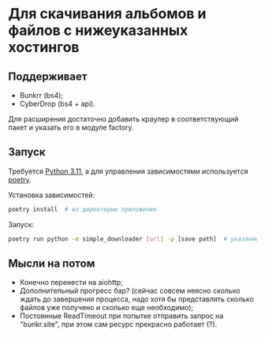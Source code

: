 # Для скачивания альбомов и файлов с нижеуказанных хостингов

## Поддерживает

- Bunkrr (bs4);
- CyberDrop (bs4 + api).

Для расширения достаточно добавить краулер в соответствующий пакет и указать его в модуле
factory.

## Запуск

Требуется [Python 3.11](https://www.python.org/), а для управления зависимостями
используется [poetry](https://python-poetry.org/).

Установка зависимостей:

```bash
poetry install  # из директории приложения
```

Запуск:

```bash
poetry run python -m simple_downloader [url] -p [save path]  # указание пути является опциональным
```

## Мысли на потом

- Конечно перенести на aiohttp;
- Дополнительный прогресс бар? (сейчас совсем неясно сколько ждать до завершения процесса, надо хотя
  бы представлять сколько файлов уже получено и сколько еще необходимо);
- Постоянные ReadTimeout при попытке отправить запрос на "bunkr.site", при этом сам ресурс прекрасно
  работает (?).

